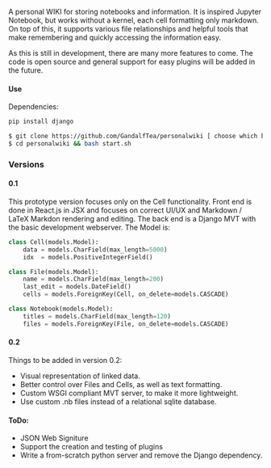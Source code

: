 
A personal WIKI for storing notebooks and information. It is inspired Jupyter Notebook, but works without a kernel, each cell formatting only markdown. On top of this, it supports various file relationships and helpful tools that make remembering and quickly accessing the information easy. 

As this is still in development, there are many more features to come. The code is open source and general support for easy plugins will be added in the future.

#### Use

Dependencies:
```python
pip install django
```
```bash
$ git clone https://github.com/GandalfTea/personalwiki [ choose which branch you want, the main one is stable ]
$ cd personalwiki && bash start.sh
```


### Versions

#### 0.1
This prototype version focuses only on the Cell functionality. Front end is done in React.js in JSX and focuses on correct UI/UX and Markdown / LaTeX Markdon rendering and editing. The back end is a Django MVT with the basic development webserver. The Model is:

```python
class Cell(models.Model):
	data = models.CharField(max_length=5000)
	idx  = models.PositiveIntegerField()

class File(models.Model):
	name = models.CharField(max_length=200)
	last_edit = models.DateField()
	cells = models.ForeignKey(Cell, on_delete=models.CASCADE)

class Notebook(models.Model):
	titles = models.CharField(max_length=120)
	files = models.ForeignKey(File, on_delete=models.CASCADE)
```

#### 0.2
Things to be added in version 0.2:
* Visual representation of linked data.
* Better control over Files and Cells, as well as text formatting.
* Custom WSGI compliant MVT server, to make it more lightweight.
* Use custom .nb files instead of a relational sqlite database.


#### ToDo:

* JSON Web Signiture
* Support the creation and testing of plugins
* Write a from-scratch python server and remove the Django dependency.
